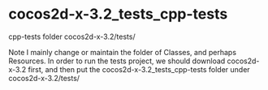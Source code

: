 # cocos2d-x-3.2_tests_cpp-tests
cpp-tests folder cocos2d-x-3.2/tests/

Note I mainly change or maintain the folder of Classes, and perhaps Resources.
In order to run the tests project, we should download cocos2d-x-3.2 first, and then
put the cocos2d-x-3.2_tests_cpp-tests folder under cocos2d-x-3.2/tests/
